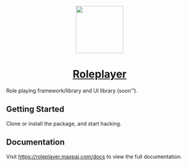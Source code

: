 <p align="center">
  <a href="https://roleplayer.maxpaj.com">
    <picture>
      <source media="(prefers-color-scheme: dark)" srcset="https://roleplayer-git-master-maxpaj.vercel.app/_next/static/media/icon.4f3f683f.svg">
      <img src="https://roleplayer-git-master-maxpaj.vercel.app/_next/static/media/icon.4f3f683f.svg" height="128">
    </picture>
    <h1 align="center">Roleplayer</h1>
  </a>
</p>

Role playing framework/library and UI library (soon™).

## Getting Started

Clone or install the package, and start hacking.

## Documentation

Visit https://roleplayer.maxpaj.com/docs to view the full documentation.
